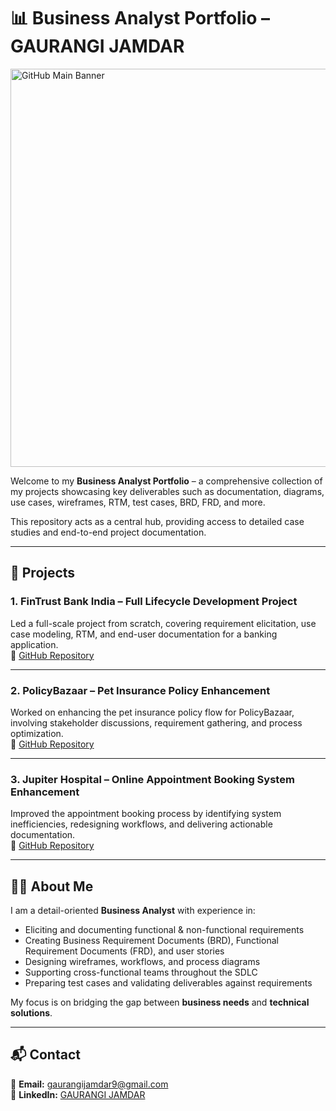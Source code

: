 # 📊 Business Analyst Portfolio – GAURANGI JAMDAR
<img width="1141" height="637" alt="GitHub Main Banner" src="https://github.com/user-attachments/assets/2630bddd-d4ff-4fdf-b967-6f4e064dc883" />

Welcome to my **Business Analyst Portfolio** – a comprehensive collection of my projects showcasing key deliverables such as documentation, diagrams, use cases, wireframes, RTM, test cases, BRD, FRD, and more.

This repository acts as a central hub, providing access to detailed case studies and end-to-end project documentation.

---

## 🚀 Projects

### 1. FinTrust Bank India – Full Lifecycle Development Project  
Led a full-scale project from scratch, covering requirement elicitation, use case modeling, RTM, and end-user documentation for a banking application.  
🔗 [GitHub Repository](https://github.com/Gaurangijamdar-16/FinTrust-Bank-India-Project)

---

### 2. PolicyBazaar – Pet Insurance Policy Enhancement  
Worked on enhancing the pet insurance policy flow for PolicyBazaar, involving stakeholder discussions, requirement gathering, and process optimization.  
🔗 [GitHub Repository](https://github.com/Gaurangijamdar-16/Policy-Bazaar-Pet-Insurance-Project)

---

### 3. Jupiter Hospital – Online Appointment Booking System Enhancement  
Improved the appointment booking process by identifying system inefficiencies, redesigning workflows, and delivering actionable documentation.  
🔗 [GitHub Repository](https://github.com/Gaurangijamdar-16/Jupiter-Hospital-Online-Appointment-Booking-System-Project)

---

## 👩‍💼 About Me

I am a detail-oriented **Business Analyst** with experience in:

- Eliciting and documenting functional & non-functional requirements  
- Creating Business Requirement Documents (BRD), Functional Requirement Documents (FRD), and user stories  
- Designing wireframes, workflows, and process diagrams  
- Supporting cross-functional teams throughout the SDLC  
- Preparing test cases and validating deliverables against requirements  

My focus is on bridging the gap between **business needs** and **technical solutions**.

---

## 📬 Contact

📧 **Email:** gaurangijamdar9@gmail.com  
🔗 **LinkedIn:** [GAURANGI JAMDAR](https://www.linkedin.com/in/gaurangi-jamdar-538b4b379)
